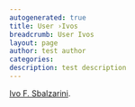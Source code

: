 ```yaml
---
autogenerated: true
title: User ›Ivos
breadcrumb: User Ivos
layout: page
author: test author
categories: 
description: test description
---
```


[Ivo F. Sbalzarini](http://mosaic.mpi-cbg.de/?q=people/ivo_sbalzarini).
